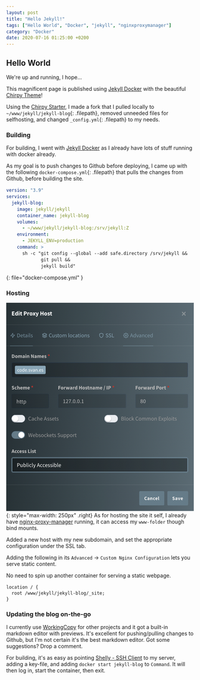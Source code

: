 ```yaml
---
layout: post
title: "Hello Jekyll!"
tags: ["Hello World", "Docker", "jekyll", "nginxproxymanager"]
category: "Docker"
date: 2020-07-16 01:25:00 +0200
---
```


## Hello World

We're up and running, I hope...

<!--more-->

This magnificent page is published using [Jekyll Docker](https://github.com/envygeeks/jekyll-docker/blob/master/README.md) with the beautiful [Chirpy Theme](https://chirpy.cotes.page/)!

Using the [Chirpy Starter](https://github.com/cotes2020/chirpy-starter/generate), I made a fork that I pulled locally to `~/www/jekyll/jekyll-blog`{: .filepath}, removed unneeded files for selfhosting, and changed `_config.yml`{: .filepath} to my needs.

### Building

For building, I went with [Jekyll Docker](https://github.com/envygeeks/jekyll-docker/blob/master/README.md) as I already have lots of stuff running with docker already.

As my goal is to push changes to Github before deploying, I came up with the following `docker-compose.yml`{: .filepath} that pulls the changes from Github, before building the site.

```yml
version: "3.9"
services:
  jekyll-blog:
    image: jekyll/jekyll
    container_name: jekyll-blog
    volumes:
      - ~/www/jekyll/jekyll-blog:/srv/jekyll:Z
    environment:
      - JEKYLL_ENV=production
    command: >
      sh -c "git config --global --add safe.directory /srv/jekyll &&
             git pull &&
             jekyll build" 
```
{: file="docker-compose.yml" }

### Hosting

![](/assets/images/2022-07-15-hello-world//2022-07-17-20-34-00.png){: style="max-width: 250px" .right}
As for hosting the site it self, I already have [nginx-proxy-manager](https://nginxproxymanager.com/) running, it can access my `www-folder` though bind mounts.

Added a new host with my new subdomain, and set the appropriate configuration under the SSL tab.

Adding the following in its `Advanced` -> `Custom Nginx Configuration` lets you serve static content.
 
No need to spin up another container for serving a static webpage.

```
location / {
  root /www/jekyll/jekyll-blog/_site;
}
```

### Updating the blog on-the-go

I currently use [WorkingCopy](https://workingcopyapp.com/) for other projects and it got a built-in markdown editor with previews. It's excellent for pushing/pulling changes to Github, but I'm not certain it's the best markdown editor. Got some suggestions? Drop a comment.

For building, it's as easy as pointing [Shelly - SSH Client](https://apps.apple.com/us/app/shelly-ssh-client/id989642999) to my server, adding a key-file, and adding `docker start jekyll-blog` to `Command`. It will then log in, start the container, then exit.
